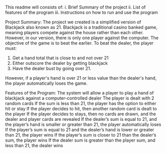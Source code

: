 This readme will consists of:
      i. Brief Summary of the project
      ii. List of features of the program
      iii. Instructions on how to run and use the program
      

Project Summary:
The project we created is a simplified version of Blackjack also known as 21. Blackjack is a traditional casino banked game, meaning players compete against the house rather than each other. However, in our version, there is only one player against the computer. The objective of the game is to beat the earlier. 
To beat the dealer, the player must: 
1) Get a hand total that is close to and not over 21 
2) Either outscore the dealer by getting blackjack 
3) Have the dealer bust by going over 21. 

However, if a player's hand is over 21 or less value than the dealer's hand, the player automatically loses the game. 



Features of the Program:
The system will allow a player to play a hand of blackjack against a computer-controlled dealer
The player is dealt with 2 random cards
If the sum is less than 21, the player has the option to either hit or stay
If the player decides to hit, then another random card is dealt to the player
If the player decides to stays, then no cards are drawn, and the dealer and player cards are revealed
If the dealer’s sum is equal to 21, and the player’s hand is smaller or greater than 21, the player automatically loses
If the player’s sum is equal to 21 and the dealer’s hand is lower or greater than 21, the player wins
If the player’s sum is closer to 21 than the dealer’s sum, the player wins
If the dealer sum is greater than the player sum, and less than 21, the dealer wins



